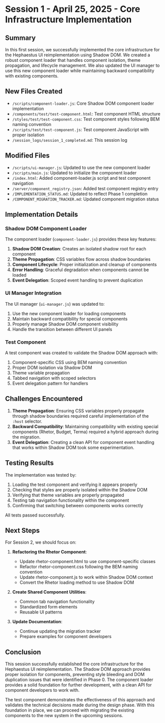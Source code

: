# Session 1 - April 25, 2025 - Core Infrastructure Implementation

## Summary

In this first session, we successfully implemented the core infrastructure for the Hephaestus UI reimplementation using Shadow DOM. We created a robust component loader that handles component isolation, theme propagation, and lifecycle management. We also updated the UI manager to use this new component loader while maintaining backward compatibility with existing components.

## New Files Created

- `/scripts/component-loader.js`: Core Shadow DOM component loader implementation
- `/components/test/test-component.html`: Test component HTML structure
- `/styles/test/test-component.css`: Test component styles following BEM naming convention
- `/scripts/test/test-component.js`: Test component JavaScript with proper isolation
- `/session_logs/session_1_completed.md`: This session log

## Modified Files

- `/scripts/ui-manager.js`: Updated to use the new component loader
- `/scripts/main.js`: Updated to initialize the component loader
- `/index.html`: Added component-loader.js script and test component navigation
- `/server/component_registry.json`: Added test component registry entry
- `/IMPLEMENTATION_STATUS.md`: Updated to reflect Phase 1 completion
- `/COMPONENT_MIGRATION_TRACKER.md`: Updated component migration status

## Implementation Details

### Shadow DOM Component Loader

The component loader (`component-loader.js`) provides these key features:

1. **Shadow DOM Creation**: Creates an isolated shadow root for each component
2. **Theme Propagation**: CSS variables flow across shadow boundaries
3. **Component Lifecycle**: Proper initialization and cleanup of components
4. **Error Handling**: Graceful degradation when components cannot be loaded
5. **Event Delegation**: Scoped event handling to prevent duplication

### UI Manager Integration

The UI manager (`ui-manager.js`) was updated to:

1. Use the new component loader for loading components
2. Maintain backward compatibility for special components
3. Properly manage Shadow DOM component visibility
4. Handle the transition between different UI panels

### Test Component

A test component was created to validate the Shadow DOM approach with:

1. Component-specific CSS using BEM naming convention
2. Proper DOM isolation via Shadow DOM
3. Theme variable propagation
4. Tabbed navigation with scoped selectors
5. Event delegation pattern for handlers

## Challenges Encountered

1. **Theme Propagation**: Ensuring CSS variables properly propagate through shadow boundaries required careful implementation of the `:host` selector.
2. **Backward Compatibility**: Maintaining compatibility with existing special components (Rhetor, Budget, Terma) required a hybrid approach during the migration.
3. **Event Delegation**: Creating a clean API for component event handling that works within Shadow DOM took some experimentation.

## Testing Results

The implementation was tested by:

1. Loading the test component and verifying it appears properly
2. Checking that styles are properly isolated within the Shadow DOM
3. Verifying that theme variables are properly propagated
4. Testing tab navigation functionality within the component
5. Confirming that switching between components works correctly

All tests passed successfully.

## Next Steps

For Session 2, we should focus on:

1. **Refactoring the Rhetor Component**:
   - Update rhetor-component.html to use component-specific classes
   - Refactor rhetor-component.css following the BEM naming convention
   - Update rhetor-component.js to work within Shadow DOM context
   - Convert the Rhetor loading method to use Shadow DOM

2. **Create Shared Component Utilities**:
   - Common tab navigation functionality
   - Standardized form elements
   - Reusable UI patterns

3. **Update Documentation**:
   - Continue updating the migration tracker
   - Prepare examples for component developers

## Conclusion

This session successfully established the core infrastructure for the Hephaestus UI reimplementation. The Shadow DOM approach provides proper isolation for components, preventing style bleeding and DOM duplication issues that were identified in Phase 0. The component loader provides a solid foundation for further development, with a clean API for component developers to work with.

The test component demonstrates the effectiveness of this approach and validates the technical decisions made during the design phase. With this foundation in place, we can proceed with migrating the existing components to the new system in the upcoming sessions.